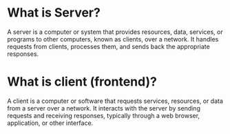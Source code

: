 # What is Server?
A server is a computer or system that provides resources, data, services, or programs to other computers, known as clients, over a network. It handles requests from clients, processes them, and sends back the appropriate responses.

# What is client (frontend)?
A client is a computer or software that requests services, resources, or data from a server over a network. It interacts with the server by sending requests and receiving responses, typically through a web browser, application, or other interface.